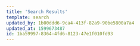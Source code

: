 ```yaml
---
title: 'Search Results'
template: search
updated_by: 1b00ddd6-9ca4-413f-82a9-90be5800a7a4
updated_at: 1599673487
id: 1ba59997-8364-4fd6-8123-47e1f010fd93
---
```

